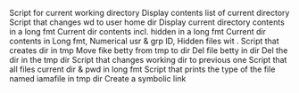 Script for current working directory
Display contents list of current directory
Script that changes wd to user home dir
Display current directory contents in a long fmt
Current dir contents incl. hidden in a long fmt
Current dir contents in Long fmt, Numerical usr & grp ID, Hidden files wit .
Script that creates dir in tmp
Move fike betty from tmp to dir
Del file betty in dir
Del the dir in the tmp dir
Script that changes working dir to previous one
Script that all files current dir & pwd in long fmt
Script that prints the type of the file named iamafile in tmp dir
Create a symbolic link

